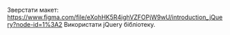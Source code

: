 Зверстати макет: https://www.figma.com/file/eXohHK5R4ighVZFOPjW9wU/introduction_jQuery?node-id=1%3A2
Використати jQuery бібліотеку.